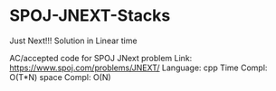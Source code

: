 # SPOJ-JNEXT-Stacks
Just Next!!! Solution in Linear time

AC/accepted code for SPOJ JNext problem Link: https://www.spoj.com/problems/JNEXT/
Language: cpp
Time Compl: O(T*N)
space Compl: O(N)
